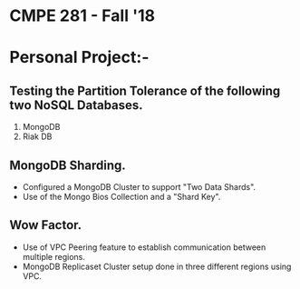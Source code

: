 # CMPE 281 - Fall '18
# Personal Project:- 

## Testing the Partition Tolerance of the following two NoSQL Databases.

1. MongoDB
2. Riak DB

## MongoDB Sharding.

* Configured a MongoDB Cluster to support "Two Data Shards".
* Use of the Mongo Bios Collection and a "Shard Key". 

## Wow Factor.

* Use of VPC Peering feature to establish communication between multiple regions.
* MongoDB Replicaset Cluster setup done in three different regions using VPC. 
 


